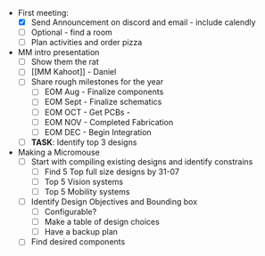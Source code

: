 - First meeting:
	- [x] Send Announcement on discord and email - include calendly
	- [ ] Optional - find a room 
	- [ ] Plan activities and order pizza
- MM intro presentation
	- [ ] Show them the rat
	- [ ] [[MM Kahoot]] - Daniel 
	- [ ] Share rough milestones for the year
		- [ ] EOM Aug - Finalize components
		- [ ] EOM Sept - Finalize schematics
		- [ ] EOM OCT - Get PCBs - 
		- [ ] EOM NOV - Completed Fabrication
		- [ ] EOM DEC - Begin Integration
	- [ ] **TASK**: Identify top 3 designs 
- Making a Micromouse
  - [ ] Start with compiling existing designs and identify constrains
	  - [ ] Find 5 Top full size designs by 31-07
	  - [ ] Top 5 Vision systems
	  - [ ] Top 5 Mobility systems
  - [ ] Identify Design Objectives and Bounding box
	  - [ ] Configurable? 
	  - [ ] Make a table of design choices 
	  - [ ] Have a backup plan
  - [ ] Find desired components